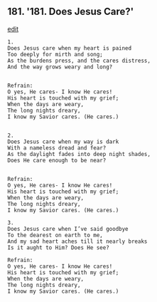 
## 181.  '181. Does Jesus Care?'
[edit](https://docs.google.com/document/d/1u%2Dip4r__BgqnINZXCbcmxivUCc8ZxHkT/edit?mode=html)






    1.
    Does Jesus care when my heart is pained
    Too deeply for mirth and song;
    As the burdens press, and the cares distress,
    And the way grows weary and long?


    Refrain:
    O yes, He cares- I know He cares!
    His heart is touched with my grief;
    When the days are weary,
    The long nights dreary,
    I know my Savior cares. (He cares.)


    2.
    Does Jesus care when my way is dark
    With a nameless dread and fear?
    As the daylight fades into deep night shades,
    Does He care enough to be near?


    Refrain:
    O yes, He cares- I know He cares!
    His heart is touched with my grief;
    When the days are weary,
    The long nights dreary,
    I know my Savior cares. (He cares.)

    3.
    Does Jesus care when I’ve said goodbye
    To the dearest on earth to me,
    And my sad heart aches till it nearly breaks ­
    Is it aught to Him? Does He see?

    Refrain:
    O yes, He cares- I know He cares!
    His heart is touched with my grief;
    When the days are weary,
    The long nights dreary,
    I know my Savior cares. (He cares.)

